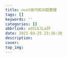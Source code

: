 ```yaml
---
title: nuxt技巧和问题整理
tags: []
keywords: ''
categories: []
abbrlink: xd1LEJLaZF
date: 2021-03-25 23:16:38
description:
cover:
top_img:
---
```






